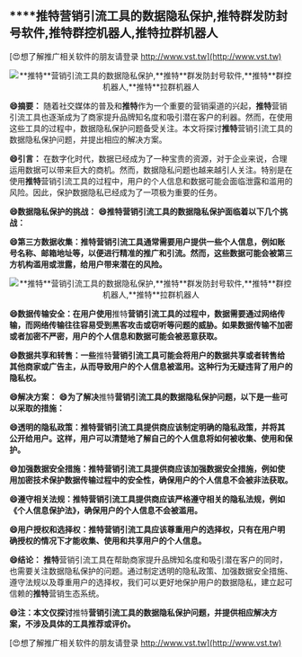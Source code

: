 ## ****推特**营销引流工具的数据隐私保护,**推特**群发防封号软件,**推特**群控机器人,**推特**拉群机器人**

[😍想了解推广相关软件的朋友请登录 http://www.vst.tw](http://www.vst.tw)

 <center><img src="https://vst.tw/MP4/tuiguang/png/7.png" alt="**推特**营销引流工具的数据隐私保护,**推特**群发防封号软件,**推特**群控机器人,**推特**拉群机器人"></center>

**😄摘要：**
随着社交媒体的普及和**推特**作为一个重要的营销渠道的兴起，**推特**营销引流工具也逐渐成为了商家提升品牌知名度和吸引潜在客户的利器。然而，在使用这些工具的过程中，数据隐私保护问题备受关注。本文将探讨**推特**营销引流工具的数据隐私保护问题，并提出相应的解决方案。

**😄引言：**
在数字化时代，数据已经成为了一种宝贵的资源，对于企业来说，合理运用数据可以带来巨大的商机。然而，数据隐私问题也越来越引人关注。特别是在使用**推特**营销引流工具的过程中，用户的个人信息和数据可能会面临泄露和滥用的风险。因此，保护数据隐私已经成为了一项极为重要的任务。

**😄数据隐私保护的挑战：**
**😄**推特**营销引流工具的数据隐私保护面临着以下几个挑战：**

**😄第三方数据收集：**推特**营销引流工具通常需要用户提供一些个人信息，例如账号名称、邮箱地址等，以便进行精准的推广和引流。然而，这些数据可能会被第三方机构滥用或泄露，给用户带来潜在的风险。**

 <center><img src="https://vst.tw/MP4/tuiguang/png/1.png" alt="**推特**营销引流工具的数据隐私保护,**推特**群发防封号软件,**推特**群控机器人,**推特**拉群机器人"></center>

**😄数据传输安全：在用户使用**推特**营销引流工具的过程中，数据需要通过网络传输，而网络传输往往容易受到黑客攻击或窃听等问题的威胁。如果数据传输不加密或者加密不严密，用户的个人信息和数据可能会被恶意获取。**

**😄数据共享和转售：一些**推特**营销引流工具可能会将用户的数据共享或者转售给其他商家或广告主，从而导致用户的个人信息被滥用。这种行为无疑违背了用户的隐私权。**

**😄解决方案：**
**😄为了解决**推特**营销引流工具的数据隐私保护问题，以下是一些可以采取的措施：**

**😄透明的隐私政策：**推特**营销引流工具提供商应该制定明确的隐私政策，并将其公开给用户。这样，用户可以清楚地了解自己的个人信息将如何被收集、使用和保护。**

**😄加强数据安全措施：**推特**营销引流工具提供商应该加强数据安全措施，例如使用加密技术保护数据传输过程中的安全性，确保用户的个人信息不会被非法获取。**

**😄遵守相关法规：**推特**营销引流工具提供商应该严格遵守相关的隐私法规，例如《个人信息保护法》，确保用户的个人信息不会被滥用。**

**😄用户授权和选择权：**推特**营销引流工具应该尊重用户的选择权，只有在用户明确授权的情况下才能收集、使用和共享用户的个人信息。**

**😄结论：**
**推特**营销引流工具在帮助商家提升品牌知名度和吸引潜在客户的同时，也需要关注数据隐私保护的问题。通过制定透明的隐私政策、加强数据安全措施、遵守法规以及尊重用户的选择权，我们可以更好地保护用户的数据隐私，建立起可信赖的**推特**营销生态系统。

**😄注：本文仅探讨**推特**营销引流工具的数据隐私保护问题，并提供相应解决方案，不涉及具体的工具推荐或评价。**

[😍想了解推广相关软件的朋友请登录 http://www.vst.tw](http://www.vst.tw)



